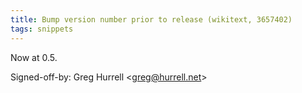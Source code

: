 ```yaml
---
title: Bump version number prior to release (wikitext, 3657402)
tags: snippets
---
```


Now at 0.5.

Signed-off-by: Greg Hurrell &lt;greg@hurrell.net&gt;

